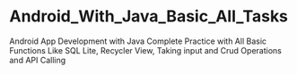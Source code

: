 # Android_With_Java_Basic_All_Tasks
Android App Development with Java Complete Practice with All Basic Functions Like SQL Lite, Recycler View, Taking input and Crud Operations and API Calling
